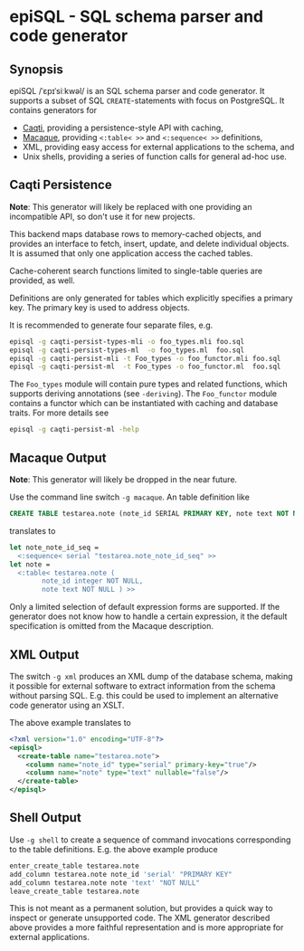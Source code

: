 # epiSQL - SQL schema parser and code generator

## Synopsis

epiSQL /ˈɛpɪˈsiːkwəl/ is an SQL schema parser and code generator.  It
supports a subset of SQL `CREATE`-statements with focus on PostgreSQL.  It
contains generators for

  * [Caqti][], providing a persistence-style API with caching,
  * [Macaque][], providing `<:table< >>` and `<:sequence< >>` definitions,
  * XML, providing easy access for external applications to the schema, and
  * Unix shells, providing a series of function calls for general ad-hoc use.

## Caqti Persistence

**Note**: This generator will likely be replaced with one providing an
incompatible API, so don't use it for new projects.

This backend maps database rows to memory-cached objects, and provides an
interface to fetch, insert, update, and delete individual objects.  It is
assumed that only one application access the cached tables.

Cache-coherent search functions limited to single-table queries are
provided, as well.

Definitions are only generated for tables which explicitly specifies a
primary key.  The primary key is used to address objects.

It is recommended to generate four separate files, e.g.

``` sh
episql -g caqti-persist-types-mli -o foo_types.mli foo.sql
episql -g caqti-persist-types-ml  -o foo_types.ml  foo.sql
episql -g caqti-persist-mli -t Foo_types -o foo_functor.mli foo.sql
episql -g caqti-persist-ml  -t Foo_types -o foo_functor.ml  foo.sql
```

The `Foo_types` module will contain pure types and related functions, which
supports deriving annotations (see `-deriving`).  The `Foo_functor` module
contains a functor which can be instantiated with caching and database
traits.  For more details see

``` sh
episql -g caqti-persist-ml -help
```

## Macaque Output

**Note**: This generator will likely be dropped in the near future.

Use the command line switch `-g macaque`.  An table definition like

``` sql
CREATE TABLE testarea.note (note_id SERIAL PRIMARY KEY, note text NOT NULL);
```

translates to

``` ocaml
let note_note_id_seq =
  <:sequence< serial "testarea.note_note_id_seq" >>
let note =
  <:table< testarea.note (
        note_id integer NOT NULL,
        note text NOT NULL ) >>
```

Only a limited selection of default expression forms are supported.  If the
generator does not know how to handle a certain expression, it the default
specification is omitted from the Macaque description.

## XML Output

The switch `-g xml` produces an XML dump of the database schema, making it
possible for external software to extract information from the schema
without parsing SQL.  E.g. this could be used to implement an alternative
code generator using an XSLT.

The above example translates to

``` xml
<?xml version="1.0" encoding="UTF-8"?>
<episql>
  <create-table name="testarea.note">
    <column name="note_id" type="serial" primary-key="true"/>
    <column name="note" type="text" nullable="false"/>
  </create-table>
</episql>
```

## Shell Output

Use `-g shell` to create a sequence of command invocations corresponding to
the table definitions.  E.g. the above example produce

``` sh
enter_create_table testarea.note
add_column testarea.note note_id 'serial' "PRIMARY KEY"
add_column testarea.note note 'text' "NOT NULL"
leave_create_table testarea.note
```

This is not meant as a permanent solution, but provides a quick way to
inspect or generate unsupported code.  The XML generator described above
provides a more faithful representation and is more appropriate for external
applications.


[Caqti]: https://github.com/paurkedal/ocaml-caqti
[Macaque]: http://ocsigen.org/macaque/
